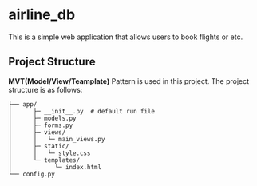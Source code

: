 # airline_db
This is a simple web application that allows users to book flights or etc.

## Project Structure
**MVT(Model/View/Teamplate)** Pattern is used in this project. The project structure is as follows:
```
├── app/
│      ├─ __init__.py  # default run file
│      ├─ models.py
│      ├─ forms.py
│      ├─ views/
│      │   └─ main_views.py
│      ├─ static/
│      │   └─ style.css
│      └─ templates/
│            └─ index.html
└── config.py
    